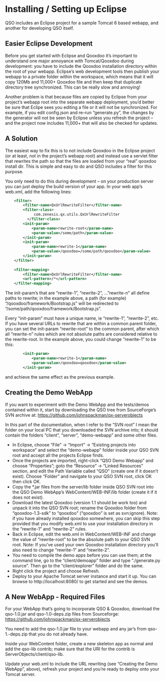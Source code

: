 # Installing / Setting up Eclipse

QSO includes an Eclipse project for a sample Tomcat 6 based webapp, and another for developing QSO itself.

## Easier Eclipse Development

Before you get started with Eclipse and Qooxdoo it’s important to understand one major annoyance with Tomcat/Qooxdoo during development: you have to include the Qooxdoo installation directory within the root of your webapp.  Eclipse’s web development tools then publish your webapp to a private folder within the workspace, which means that it will copy 120Mb and 11,000+ Qooxdoo file and then keep that duplicate directory tree synchronized.  This can be really slow and annoying!

Another problem is that because files are copied by Eclipse from your project’s webapp root into the separate webapp deployment, you’d better be sure that Eclipe sees you editing a file or it will not be synchronized.  For example, if you edit config.json and re-run “generate.py”, the changes by the generator will not be seen by Eclipse unless you refresh the project – and the project now includes 11,000+ that will also be checked for updates.

## A Solution

The easiest way to fix this is to not include Qooxdoo in the Eclipse project (or at least, not in the project’s webapp root) and instead use a servlet filter that rewrites the path so that the files are loaded from your “real” qooxdoo install dir.  This is simple and easy to do and QSO includes a filter for this purpose.

You only need to do this during development – on your production server you can just deploy the build version of your app. 
In your web app’s web.xml, add the following lines:

``` xml
	<filter>
		<filter-name>QxUrlRewriteFilter</filter-name>
		<filter-class>
             com.zenesis.qx.utils.QxUrlRewriteFilter
          </filter-class>
		<init-param>
			<param-name>rewrite-root</param-name>
			<param-value>/some/path</param-value>
		</init-param>
		<init-param>
			<param-name>rewrite-1</param-name>
			<param-value>/qooxdoo=/some/path/qooxdoo</param-value>
		</init-param>
	</filter>
	
	<filter-mapping>
		<filter-name>QxUrlRewriteFilter</filter-name>
		<url-pattern>/*</url-pattern>
	</filter-mapping>
```

The init-param’s that are “rewrite-1”, “rewrite-2”, …”rewrite-n” all define paths to rewrite; in the example above, a path (for example) “/qooxdoo/framework/Bootstrap.js” will be redirected to “/some/path/qooxdoo/framework/Bootstrap.js”.

Every “init-param” must have a unique name, ie “rewrite-1”, “rewrite-2”, etc.
If you have several URLs to rewrite that are within a common parent folder, you can set the init-param “rewrite-root” to the common parent, after which all “rewrite-n” rules which are not absolute paths are considered relative to the rewrite-root.  In the example above, you could change “rewrite-1” to be this:

``` xml
		<init-param>
			<param-name>rewrite-1</param-name>
			<param-value>/qooxdoo=qooxdoo</param-value>
		</init-param>
```

and achieve the same effect as the previous example.

## Creating the Demo WebApp

If you want to experiment with the Demo WebApp and the tests/demos contained within it, start by downloading the QSO tree from SourceForge’s SVN archive at: https://github.com/johnspackman/qx-serverobjects

In this part of the documentation, when I refer to the “SVN root” I mean the folder on your local PC that you downloaded the SVN archive into; it should contain the folders “client”, “server”, “demo-webapp” and some other files.

  - In Eclipse, choose “File” -> “Import” -> “Existing projects into workspace” and select the “demo-webapp” folder inside your QSO SVN root and accept all the projects Eclipse finds.
  - Once the projects are imported, right-click “QSO Demo Webapp” and choose “Properties”; goto the “Resource” -> “Linked Resources” section, and edit the Path Variable called “QSO” (create one if it doesn’t exist).  Choose “Folder” and navigate to your QSO SVN root, click OK then click OK.
  - Copy the *.jar files from the server/lib folder inside QSO SVN root into the QSO Demo WebApp’s WebContent/WEB-INF/lib folder (create it if it does not exist).
  - Download the latest Qooxdoo (version 1.1 should be work too) and unpack it into the QSO SVN root; rename the Qooxdoo folder from “qooxdoo-1.3-sdk” to “qooxdoo” (“qooxdoo” is set as svn:ignore).  Note: if you have already installed qooxdoo somewhere, you can skip this step provided that you modify web.xml to use your installation directory in the “rewrite-1” and “rewrite-2” rules.
  - Back in Eclipse, edit the web.xml in WebContent/WEB-INF and change the value of “rewrite-root” to be the absolute path to your QSO SVN root.  Note: If you’ve used your own Qooxdoo installation directory you’ll also need to change “rewrite-1” and “rewrite-2”.
  - You need to compile the demo apps before you can use them; at the command line, go to the “client/demoapp” folder and type “./generate.py source”.  Then go to the “client/explorer” folder and do the same.
 - Right click the project and choose Refresh.
 - Deploy to your Apache Tomcat server instance and start it up. You can browse to http://localhost:8080/ to get started and see the demos.

## A New WebApp - Required Files

For your WebApp that’s going to incorporate QSO & Qooxdoo, download the qso-1.0.jar and qso-1.0-deps.zip files from Sourceforge: https://github.com/johnspackman/qx-serverobjects

You need to add the qso-1.0.jar file to your webapp and any jar’s from qso-1.-deps.zip that you do not already have.

Inside your WebContent folder, create a new skeleton app as normal and add the qso-lib contrib; make sure that the URI for the contrib is ServerObjects/client/qso-lib.

Update your web.xml to include the URL rewriting (see “Creating the Demo WebApp”, above), refresh your project and you’re ready to deploy onto your Tomcat server.
